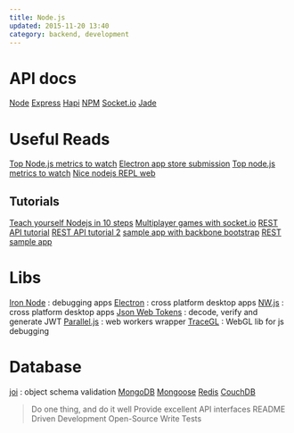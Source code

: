 ```yaml
---
title: Node.js
updated: 2015-11-20 13:40
category: backend, development
---
```


# API docs

[Node](https://nodejs.org/api/)
[Express](http://expressjs.com/4x/api.html)
[Hapi](http://hapijs.com/api)
[NPM](https://www.npmjs.com/)
[Socket.io](http://socket.io/docs/)
[Jade](http://jade-lang.com/api/)

# Useful Reads

[Top Node.js metrics to watch](https://www.oreilly.com/ideas/top-nodejs-metrics-to-watch)
[Electron app store submission](http://electron.atom.io/docs/latest/tutorial/mac-app-store-submission-guide/)
[Top node.js metrics to watch](https://www.oreilly.com/ideas/top-nodejs-metrics-to-watch)
[Nice nodejs REPL web](https://tonicdev.com/)

## Tutorials

[Teach yourself Nodejs in 10 steps](https://ponyfoo.com/articles/teach-yourself-nodejs-in-10-steps)
[Multiplayer games with socket.io](http://modernweb.com/2013/09/30/building-multiplayer-games-with-node-js-and-socket-io/)
[REST API tutorial](http://webapplog.com/express-js-4-node-js-and-mongodb-rest-api-tutorial/)
[REST API tutorial 2](http://coenraets.org/blog/2012/10/creating-a-rest-api-using-node-js-express-and-mongodb/)
[sample app with backbone bootstrap](http://coenraets.org/blog/2013/04/sample-application-with-backbone-js-and-twitter-bootstrap-updated-and-improved/)
[REST sample app](https://github.com/ccoenraets/directory-rest-nodejs)

# Libs

[Iron Node](http://s-a.github.io/iron-node/) : debugging apps
[Electron](http://electron.atom.io/docs/latest/) : cross platform desktop apps
[NW.js](http://nwjs.io/) : cross platform desktop apps
[Json Web Tokens](http://jwt.io/) : decode, verify and generate JWT
[Parallel.js](http://adambom.github.io/parallel.js/) : web workers wrapper
[TraceGL](https://remysharp.com/2013/05/13/tracegl-for-javascript-debugging) : WebGL lib for js debugging

# Database

[joi](https://github.com/hapijs/joi) : object schema validation
[MongoDB](https://docs.mongodb.org/manual/)
[Mongoose](http://mongoosejs.com/docs/guide.html)
[Redis](http://redis.io/documentation)
[CouchDB](http://docs.couchdb.org/en/1.6.1/)

> Do one thing, and do it well
Provide excellent API interfaces
README Driven Development
Open-Source
Write Tests
